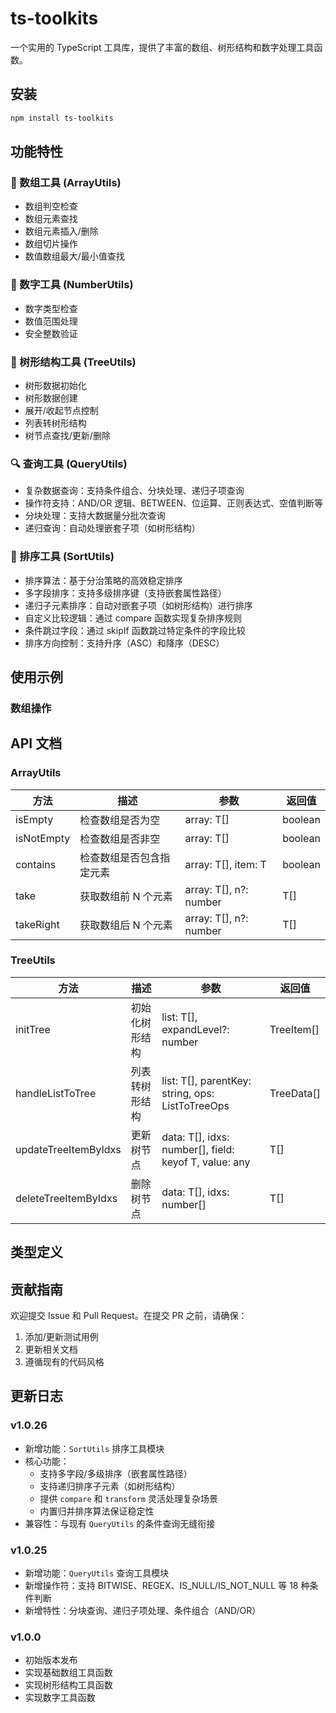 # ts-toolkits

一个实用的 TypeScript 工具库，提供了丰富的数组、树形结构和数字处理工具函数。

## 安装

```bash
npm install ts-toolkits
```

## 功能特性

### 🔸 数组工具 (ArrayUtils)
- 数组判空检查
- 数组元素查找
- 数组元素插入/删除
- 数组切片操作
- 数值数组最大/最小值查找

### 🔸 数字工具 (NumberUtils)
- 数字类型检查
- 数值范围处理
- 安全整数验证
  
### 🔸 树形结构工具 (TreeUtils)
- 树形数据初始化
- 树形数据创建
- 展开/收起节点控制
- 列表转树形结构
- 树节点查找/更新/删除

### 🔍 查询工具 (QueryUtils)
  - 复杂数据查询：支持条件组合、分块处理、递归子项查询
  - 操作符支持：AND/OR 逻辑、BETWEEN、位运算、正则表达式、空值判断等
  - 分块处理：支持大数据量分批次查询
  - 递归查询：自动处理嵌套子项（如树形结构）

### 🔸 排序工具 (SortUtils)
  - 排序算法：基于分治策略的高效稳定排序
  - 多字段排序：支持多级排序键（支持嵌套属性路径）
  - 递归子元素排序：自动对嵌套子项（如树形结构）进行排序
  - 自定义比较逻辑：通过 compare 函数实现复杂排序规则
  - 条件跳过字段：通过 skipIf 函数跳过特定条件的字段比较
  - 排序方向控制：支持升序（ASC）和降序（DESC）


## 使用示例

### 数组操作

## API 文档

### ArrayUtils

| 方法 | 描述 | 参数 | 返回值 |
|------|------|------|--------|
| isEmpty | 检查数组是否为空 | array: T[] | boolean |
| isNotEmpty | 检查数组是否非空 | array: T[] | boolean |
| contains | 检查数组是否包含指定元素 | array: T[], item: T | boolean |
| take | 获取数组前 N 个元素 | array: T[], n?: number | T[] |
| takeRight | 获取数组后 N 个元素 | array: T[], n?: number | T[] |

### TreeUtils

| 方法 | 描述 | 参数 | 返回值 |
|------|------|------|--------|
| initTree | 初始化树形结构 | list: T[], expandLevel?: number | TreeItem<T>[] |
| handleListToTree | 列表转树形结构 | list: T[], parentKey: string, ops: ListToTreeOps<T> | TreeData<T>[] |
| updateTreeItemByIdxs | 更新树节点 | data: T[], idxs: number[], field: keyof T, value: any | T[] |
| deleteTreeItemByIdxs | 删除树节点 | data: T[], idxs: number[] | T[] |

## 类型定义

## 贡献指南

欢迎提交 Issue 和 Pull Request。在提交 PR 之前，请确保：

1. 添加/更新测试用例
2. 更新相关文档
3. 遵循现有的代码风格

## 更新日志

### v1.0.26
- 新增功能：`SortUtils` 排序工具模块
- 核心功能：
  - 支持多字段/多级排序（嵌套属性路径）
  - 支持递归排序子元素（如树形结构）
  - 提供 `compare` 和 `transform` 灵活处理复杂场景
  - 内置归并排序算法保证稳定性
- 兼容性：与现有 `QueryUtils` 的条件查询无缝衔接

### v1.0.25
 - 新增功能：`QueryUtils` 查询工具模块
 - 新增操作符：支持 BITWISE、REGEX、IS_NULL/IS_NOT_NULL 等 18 种条件判断
 - 新增特性：分块查询、递归子项处理、条件组合（AND/OR）

### v1.0.0
- 初始版本发布
- 实现基础数组工具函数
- 实现树形结构工具函数
- 实现数字工具函数
